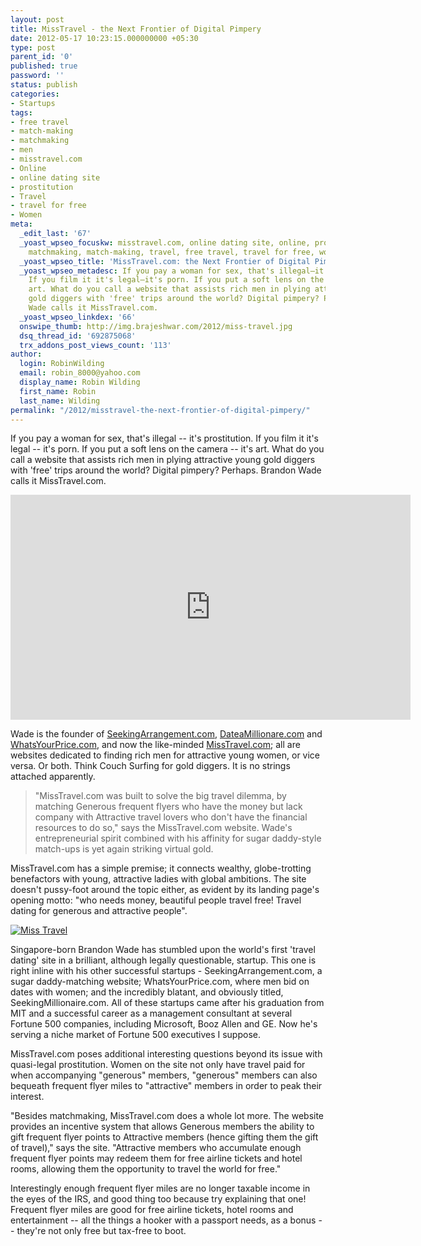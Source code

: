 ```yaml
---
layout: post
title: MissTravel - the Next Frontier of Digital Pimpery
date: 2012-05-17 10:23:15.000000000 +05:30
type: post
parent_id: '0'
published: true
password: ''
status: publish
categories:
- Startups
tags:
- free travel
- match-making
- matchmaking
- men
- misstravel.com
- Online
- online dating site
- prostitution
- Travel
- travel for free
- Women
meta:
  _edit_last: '67'
  _yoast_wpseo_focuskw: misstravel.com, online dating site, online, prostitution,
    matchmaking, match-making, travel, free travel, travel for free, women, men
  _yoast_wpseo_title: 'MissTravel.com: the Next Frontier of Digital Pimpery '
  _yoast_wpseo_metadesc: If you pay a woman for sex, that's illegal—it's prostitution.
    If you film it it's legal—it's porn. If you put a soft lens on the camera—it's
    art. What do you call a website that assists rich men in plying attractive young
    gold diggers with 'free' trips around the world? Digital pimpery? Perhaps. Brandon
    Wade calls it MissTravel.com.
  _yoast_wpseo_linkdex: '66'
  onswipe_thumb: http://img.brajeshwar.com/2012/miss-travel.jpg
  dsq_thread_id: '692875068'
  trx_addons_post_views_count: '113'
author:
  login: RobinWilding
  email: robin_8000@yahoo.com
  display_name: Robin Wilding
  first_name: Robin
  last_name: Wilding
permalink: "/2012/misstravel-the-next-frontier-of-digital-pimpery/"
---
```

<p>If you pay a woman for sex, that's illegal -- it's prostitution. If you film it it's legal -- it's porn. If you put a soft lens on the camera -- it's art. What do you call a website that assists rich men in plying attractive young gold diggers with 'free' trips around the world? Digital pimpery? Perhaps. Brandon Wade calls it MissTravel.com.</p>
<p><!--more--></p>
<p><iframe width="640" height="360" src="http://www.youtube.com/embed/JLSiy4nUvnc" frameborder="0" allowfullscreen></iframe></p>
<p>Wade is the founder of <a href="http://www.seekingarrangement.com/">SeekingArrangement.com</a>, <a href="http://www.dateamillionaire.com/">DateaMillionare.com</a> and <a href="http://www.whatsyourprice.com/">WhatsYourPrice.com</a>, and now the like-minded <a href="http://www.misstravel.com/">MissTravel.com</a>; all are websites dedicated to finding rich men for attractive young women, or vice versa. Or both. Think Couch Surfing for gold diggers. It is no strings attached apparently.</p>
<blockquote><p>"MissTravel.com was built to solve the big travel dilemma, by matching Generous frequent flyers who have the money but lack company with Attractive travel lovers who don't have the financial resources to do so," says the MissTravel.com website. Wade's entrepreneurial spirit combined with his affinity for sugar daddy-style match-ups is yet again striking virtual gold.</p></blockquote>
<p>MissTravel.com has a simple premise; it connects wealthy, globe-trotting benefactors with young, attractive ladies with global ambitions. The site doesn't pussy-foot around the topic either, as evident by its landing page's opening motto: "who needs money, beautiful people travel free! Travel dating for generous and attractive people".</p>
<p><a href="http://www.misstravel.com/"><img src="/static/2012/05/miss-travel.jpg" alt="Miss Travel" class="alignright" /></a></p>
<p>Singapore-born Brandon Wade has stumbled upon the world's first 'travel dating' site in a brilliant, although legally questionable, startup. This one is right inline with his other successful startups - SeekingArrangement.com, a sugar daddy-matching website; WhatsYourPrice.com, where men bid on dates with women; and the incredibly blatant, and obviously titled, SeekingMillionaire.com. All of these startups came after his graduation from MIT and a successful career as a management consultant at several Fortune 500 companies, including Microsoft, Booz Allen and GE. Now he's serving a niche market of Fortune 500 executives I suppose. </p>
<p>MissTravel.com poses additional interesting questions beyond its issue with quasi-legal prostitution. Women on the site not only have travel paid for when accompanying "generous" members, "generous" members can also bequeath frequent flyer miles to "attractive" members in order to peak their interest. </p>
<p>"Besides matchmaking, MissTravel.com does a whole lot more. The website provides an incentive system that allows Generous members the ability to gift frequent flyer points to Attractive members (hence gifting them the gift of travel)," says the site. "Attractive members who accumulate enough frequent flyer points may redeem them for free airline tickets and hotel rooms, allowing them the opportunity to travel the world for free."</p>
<p>Interestingly enough frequent flyer miles are no longer taxable income in the eyes of the IRS, and good thing too because try explaining that one! Frequent flyer miles are good for free airline tickets, hotel rooms and entertainment -- all the things a hooker with a passport needs, as a bonus -- they're not only free but tax-free to boot.</p>
